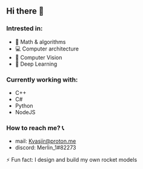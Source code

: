 ## Hi there 👋

### Intrested in:
- :abacus: Math & algorithms
- :computer: Computer architecture
- :movie_camera: Computer Vision
- :repeat: Deep Learning

### Currently working with:
- C++ 
- C#
- Python
- NodeJS

### How to reach me? 	:telephone_receiver:
- mail: Kvasjir@proton.me
- discord: Merlin_1#82273

⚡ Fun fact: I design and build my own rocket models
